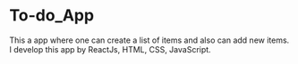 # To-do_App
This a app where one can create a list of items and also can add new items. I develop this app by ReactJs, HTML, CSS, JavaScript.
